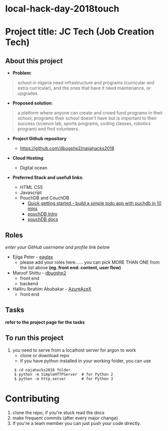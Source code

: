 # local-hack-day-2018touch
# Project title: JC Tech (Job Creation Tech)

## About this project

- __Problem__:
>school in nigeria need infrastructure and programs (curricular and extra curricular), and the ones that have it need maintenance, or upgrades.

- __Proposed solution__:
> a platform where anyone can create and crowd fund programs in their school, programs their school doesn't have but is important to their success (science lab, sports programs, coding classes, robotics program) and find volunteers.

- __Project Github repository__

    + https://github.com/dbugshe2/naijahacks2018

- __Cloud Hosting__:
    + Digital ocean

- __Preferred Stack and usefull links__:
    + HTML CSS
    + Javascript
    + PouchDB and CouchDB
        - [Quick getting started - build a simple todo app with puchdb in 10 mins](https://pouchdb.com/getting-started.html)
        - [pouchDB Intro](https://pouchdb.com/learn.html)
        - [pouchDB docs](https://pouchdb.com/guides/)



## Roles
*enter your GitHub username and profile link below*

- Ejiga Peter - [eaglex](https://github.com/YOUR_GITHUB_PROFILE_LINK_HERE)
    + please add your roles here...... you can pick MORE THAN ONE from the list above **(eg. front end: content, user flow)**
- Maroof Shittu - [dbugshe2](https://github.com/dbugshe2)
    + front end
    + backend
- Halliru Ibrahim Abubakar - [AzureAceX](https://github.com/AzureAceX)
    + front end

## Tasks

__refer to the project page for the tasks__


## To run this project

1. you need to serve from a localhost server for argon to work
    - clone or download repo
    - if you have python installed in your working folder, you can use

```
    $ cd najahacks2018 folder
    $ python -m SimpleHTTPServer  # for Python 2
    $ python -m http.server       # for Python 3
```

# Contributing

1. clone the repo, if you're stuck read the docs
2. make frequent commits (after every major change)
3. if you're a team member you can just push your code directly.
